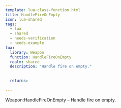 ```yaml
---
template: lua-class-function.html
title: HandleFireOnEmpty
icon: lua-shared
tags:
  - lua
  - shared
  - needs-verification
  - needs-example
lua:
  library: Weapon
  function: HandleFireOnEmpty
  realm: shared
  description: "Handle fire on empty."
  
  
  returns:
    
---
```


<div class="lua__search__keywords">
Weapon:HandleFireOnEmpty &#x2013; Handle fire on empty.
</div>
